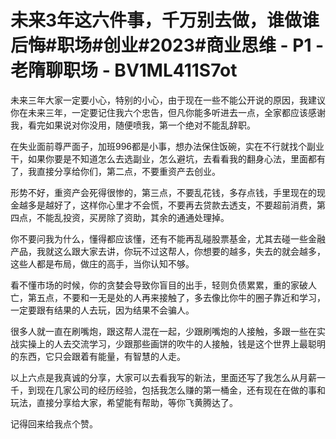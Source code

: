 # 未来3年这六件事，千万别去做，谁做谁后悔#职场#创业#2023#商业思维 - P1 - 老隋聊职场 - BV1ML411S7ot

未来三年大家一定要小心，特别的小心，由于现在一些不能公开说的原因，我建议你在未来三年，一定要记住我六个忠告，但凡你能多听进去一点，全家都应该感谢我，看完如果说对你没用，随便喷我，第一个绝对不能乱辞职。

在失业面前尊严面子，加班996都是小事，想办法保住饭碗，实在不行就找个副业干，如果你要是不知道怎么去选副业，怎么避坑，去看看我的翻身心法，里面都有了，我直接分享给你们，第二点，不要重资产去创业。

形势不好，重资产会死得很惨的，第三点，不要乱花钱，多存点钱，手里现在的现金越多是越好了，这样你心里才不会慌，不要再去贷款去透支，不要超前消费，第四点，不能乱投资，买房除了资助，其余的通通处理掉。

你不要问我为什么，懂得都应该懂，还有不能再乱碰股票基金，尤其去碰一些金融产品，我就这么跟大家去讲，你玩不过这帮人，你想要的越多，失去的就会越多，这些人都是布局，做庄的高手，当你认知不够。

看不懂市场的时候，你的贪婪会导致你盲目的出手，轻则负债累累，重的家破人亡，第五点，不要和一无是处的人再来接触了，多去像比你牛的圈子靠近和学习，一定要跟有结果的人去玩，因为结果不会骗人。

很多人就一直在刷嘴炮，跟这帮人混在一起，少跟刷嘴炮的人接触，多跟一些在实战实操上的人去交流学习，少跟那些画饼的吹牛的人接触，钱是这个世界上最聪明的东西，它只会跟着有能量，有智慧的人走。

以上六点是我真诚的分享，大家可以去看我写的新法，里面还写了我怎么从月薪一千，到现在几家公司的经历经验，包括我怎么赚的第一桶金，还有现在在做的事和玩法，直接分享给大家，希望能有帮助，等你飞黄腾达了。

记得回来给我点个赞。
